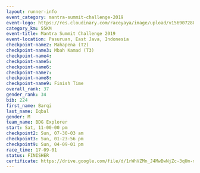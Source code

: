 ```yaml
---
layout: runner-info 
event_category: mantra-summit-challenge-2019 
event-logo: https://res.cloudinary.com/raceyaya/image/upload/v1569072809/logo/mantra-image_segrbx.jpg
category_km: 55KM 
event-title: Mantra Summit Challenge 2019 
event-location: Pasuruan, East Java, Indonesia 
checkpoint-name2: Mahapena (T2) 
checkpoint-name3: Mbah Kamad (T3) 
checkpoint-name4: 
checkpoint-name5: 
checkpoint-name6: 
checkpoint-name7: 
checkpoint-name8: 
checkpoint-name9: Finish Time
overall_rank: 37
gender_rank: 34
bib: 224
first_name: Barqi
last_name: Iqbal
gender: M
team_name: BDG Explorer
start: Sat, 11-00-00 pm
checkpoint2: Sun, 07-30-03 am
checkpoint3: Sun, 01-23-56 pm
checkpoint9: Sun, 04-09-01 pm
race_time: 17-09-01
status: FINISHER
certificate: https://drive.google.com/file/d/1rWhVZMn_J4MwBwNjZc-3qUm-mYxfmqTM/view?usp=sharing
---
```

